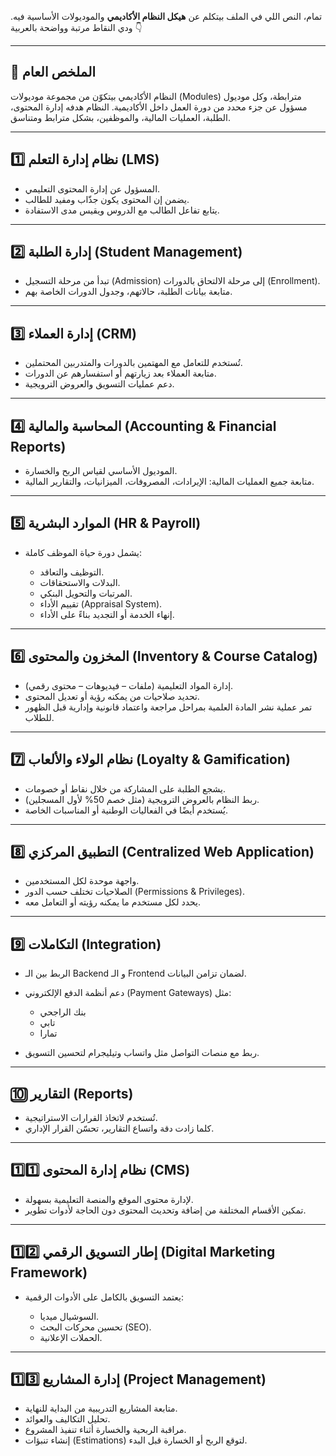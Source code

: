 تمام، النص اللي في الملف بيتكلم عن **هيكل النظام الأكاديمي** والموديولات الأساسية فيه.
ودي النقاط مرتبة وواضحة بالعربية 👇

---

## 🧩 **الملخص العام**

النظام الأكاديمي بيتكوّن من مجموعة موديولات (Modules) مترابطة، وكل موديول مسؤول عن جزء محدد من دورة العمل داخل الأكاديمية. النظام هدفه إدارة المحتوى، الطلبة، العمليات المالية، والموظفين، بشكل مترابط ومتناسق.

---

## 1️⃣ **نظام إدارة التعلم (LMS)**

* المسؤول عن إدارة المحتوى التعليمي.
* يضمن إن المحتوى يكون جذّاب ومفيد للطالب.
* يتابع تفاعل الطالب مع الدروس ويقيس مدى الاستفادة.

---

## 2️⃣ **إدارة الطلبة (Student Management)**

* تبدأ من مرحلة التسجيل (Admission) إلى مرحلة الالتحاق بالدورات (Enrollment).
* متابعة بيانات الطلبة، حالاتهم، وجدول الدورات الخاصة بهم.

---

## 3️⃣ **إدارة العملاء (CRM)**

* تُستخدم للتعامل مع المهتمين بالدورات والمتدربين المحتملين.
* متابعة العملاء بعد زيارتهم أو استفسارهم عن الدورات.
* دعم عمليات التسويق والعروض الترويجية.

---

## 4️⃣ **المحاسبة والمالية (Accounting & Financial Reports)**

* الموديول الأساسي لقياس الربح والخسارة.
* متابعة جميع العمليات المالية: الإيرادات، المصروفات، الميزانيات، والتقارير المالية.

---

## 5️⃣ **الموارد البشرية (HR & Payroll)**

* يشمل دورة حياة الموظف كاملة:

  * التوظيف والتعاقد.
  * البدلات والاستحقاقات.
  * المرتبات والتحويل البنكي.
  * تقييم الأداء (Appraisal System).
  * إنهاء الخدمة أو التجديد بناءً على الأداء.

---

## 6️⃣ **المخزون والمحتوى (Inventory & Course Catalog)**

* إدارة المواد التعليمية (ملفات – فيديوهات – محتوى رقمي).
* تحديد صلاحيات من يمكنه رؤية أو تعديل المحتوى.
* تمر عملية نشر المادة العلمية بمراحل مراجعة واعتماد قانونية وإدارية قبل الظهور للطلاب.

---

## 7️⃣ **نظام الولاء والألعاب (Loyalty & Gamification)**

* يشجع الطلبة على المشاركة من خلال نقاط أو خصومات.
* ربط النظام بالعروض الترويجية (مثل خصم 50% لأول المسجلين).
* يُستخدم أيضًا في الفعاليات الوطنية أو المناسبات الخاصة.

---

## 8️⃣ **التطبيق المركزي (Centralized Web Application)**

* واجهة موحدة لكل المستخدمين.
* الصلاحيات تختلف حسب الدور (Permissions & Privileges).
* يحدد لكل مستخدم ما يمكنه رؤيته أو التعامل معه.

---

## 9️⃣ **التكاملات (Integration)**

* الربط بين الـ Backend و الـ Frontend لضمان تزامن البيانات.
* دعم أنظمة الدفع الإلكتروني (Payment Gateways) مثل:

  * بنك الراجحي
  * تابي
  * تمارا
* ربط مع منصات التواصل مثل واتساب وتيليجرام لتحسين التسويق.

---

## 🔟 **التقارير (Reports)**

* تُستخدم لاتخاذ القرارات الاستراتيجية.
* كلما زادت دقة واتساع التقارير، تحسّن القرار الإداري.

---

## 1️⃣1️⃣ **نظام إدارة المحتوى (CMS)**

* لإدارة محتوى الموقع والمنصة التعليمية بسهولة.
* تمكين الأقسام المختلفة من إضافة وتحديث المحتوى دون الحاجة لأدوات تطوير.

---

## 1️⃣2️⃣ **إطار التسويق الرقمي (Digital Marketing Framework)**

* يعتمد التسويق بالكامل على الأدوات الرقمية:

  * السوشيال ميديا.
  * تحسين محركات البحث (SEO).
  * الحملات الإعلانية.

---

## 1️⃣3️⃣ **إدارة المشاريع (Project Management)**

* متابعة المشاريع التدريبية من البداية للنهاية.
* تحليل التكاليف والعوائد.
* مراقبة الربحية والخسارة أثناء تنفيذ المشروع.
* إنشاء تنبؤات (Estimations) لتوقع الربح أو الخسارة قبل البدء.